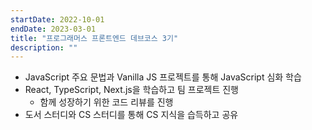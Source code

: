 ```yaml
---
startDate: 2022-10-01
endDate: 2023-03-01
title: "프로그래머스 프론트엔드 데브코스 3기"
description: ""
---
```


- JavaScript 주요 문법과 Vanilla JS 프로젝트를 통해 JavaScript 심화 학습
- React, TypeScript, Next.js을 학습하고 팀 프로젝트 진행
  - 함께 성장하기 위한 코드 리뷰를 진행
- 도서 스터디와 CS 스터디를 통해 CS 지식을 습득하고 공유
